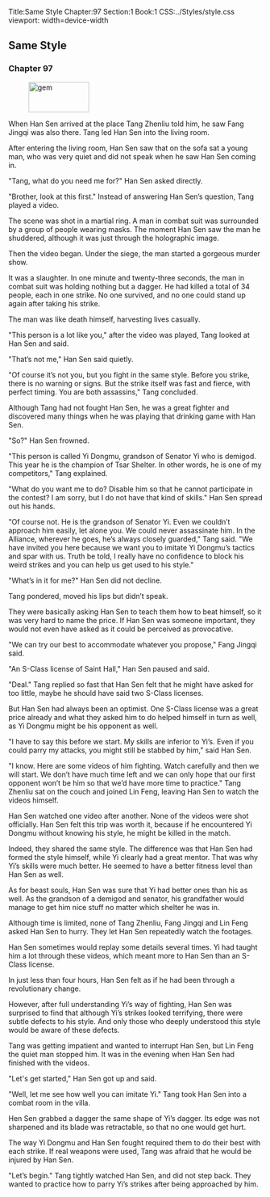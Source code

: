 Title:Same Style 
Chapter:97 
Section:1 
Book:1 
CSS:../Styles/style.css 
viewport: width=device-width
  
## Same Style
### Chapter 97
  
<figure>
	<img src="../Images/gem.gif" alt="gem" id="gem" width="120" height="60" />
</figure>
  

  
When Han Sen arrived at the place Tang Zhenliu told him, he saw Fang Jingqi was also there. Tang led Han Sen into the living room.

After entering the living room, Han Sen saw that on the sofa sat a young man, who was very quiet and did not speak when he saw Han Sen coming in.

"Tang, what do you need me for?" Han Sen asked directly.

"Brother, look at this first." Instead of answering Han Sen’s question, Tang played a video.

The scene was shot in a martial ring. A man in combat suit was surrounded by a group of people wearing masks. The moment Han Sen saw the man he shuddered, although it was just through the holographic image.

Then the video began. Under the siege, the man started a gorgeous murder show.

It was a slaughter. In one minute and twenty-three seconds, the man in combat suit was holding nothing but a dagger. He had killed a total of 34 people, each in one strike. No one survived, and no one could stand up again after taking his strike.

The man was like death himself, harvesting lives casually.

"This person is a lot like you," after the video was played, Tang looked at Han Sen and said.

"That’s not me," Han Sen said quietly.

"Of course it’s not you, but you fight in the same style. Before you strike, there is no warning or signs. But the strike itself was fast and fierce, with perfect timing. You are both assassins," Tang concluded.

Although Tang had not fought Han Sen, he was a great fighter and discovered many things when he was playing that drinking game with Han Sen.

"So?" Han Sen frowned.

"This person is called Yi Dongmu, grandson of Senator Yi who is demigod. This year he is the champion of Tsar Shelter. In other words, he is one of my competitors," Tang explained.

"What do you want me to do? Disable him so that he cannot participate in the contest? I am sorry, but I do not have that kind of skills." Han Sen spread out his hands.

"Of course not. He is the grandson of Senator Yi. Even we couldn’t approach him easily, let alone you. We could never assassinate him. In the Alliance, wherever he goes, he’s always closely guarded," Tang said. "We have invited you here because we want you to imitate Yi Dongmu’s tactics and spar with us. Truth be told, I really have no confidence to block his weird strikes and you can help us get used to his style."

"What’s in it for me?" Han Sen did not decline.

Tang pondered, moved his lips but didn’t speak.

They were basically asking Han Sen to teach them how to beat himself, so it was very hard to name the price. If Han Sen was someone important, they would not even have asked as it could be perceived as provocative.

"We can try our best to accommodate whatever you propose," Fang Jingqi said.

"An S-Class license of Saint Hall," Han Sen paused and said.

"Deal." Tang replied so fast that Han Sen felt that he might have asked for too little, maybe he should have said two S-Class licenses.

But Han Sen had always been an optimist. One S-Class license was a great price already and what they asked him to do helped himself in turn as well, as Yi Dongmu might be his opponent as well.

"I have to say this before we start. My skills are inferior to Yi’s. Even if you could parry my attacks, you might still be stabbed by him," said Han Sen.

"I know. Here are some videos of him fighting. Watch carefully and then we will start. We don’t have much time left and we can only hope that our first opponent won’t be him so that we’d have more time to practice." Tang Zhenliu sat on the couch and joined Lin Feng, leaving Han Sen to watch the videos himself.

Han Sen watched one video after another. None of the videos were shot officially. Han Sen felt this trip was worth it, because if he encountered Yi Dongmu without knowing his style, he might be killed in the match.

Indeed, they shared the same style. The difference was that Han Sen had formed the style himself, while Yi clearly had a great mentor. That was why Yi’s skills were much better. He seemed to have a better fitness level than Han Sen as well.

As for beast souls, Han Sen was sure that Yi had better ones than his as well. As the grandson of a demigod and senator, his grandfather would manage to get him nice stuff no matter which shelter he was in.

Although time is limited, none of Tang Zhenliu, Fang Jingqi and Lin Feng asked Han Sen to hurry. They let Han Sen repeatedly watch the footages.

Han Sen sometimes would replay some details several times. Yi had taught him a lot through these videos, which meant more to Han Sen than an S-Class license.

In just less than four hours, Han Sen felt as if he had been through a revolutionary change.

However, after full understanding Yi’s way of fighting, Han Sen was surprised to find that although Yi’s strikes looked terrifying, there were subtle defects to his style. And only those who deeply understood this style would be aware of these defects.

Tang was getting impatient and wanted to interrupt Han Sen, but Lin Feng the quiet man stopped him. It was in the evening when Han Sen had finished with the videos.

"Let's get started," Han Sen got up and said.

"Well, let me see how well you can imitate Yi." Tang took Han Sen into a combat room in the villa.

Hen Sen grabbed a dagger the same shape of Yi’s dagger. Its edge was not sharpened and its blade was retractable, so that no one would get hurt.

The way Yi Dongmu and Han Sen fought required them to do their best with each strike. If real weapons were used, Tang was afraid that he would be injured by Han Sen.

"Let’s begin." Tang tightly watched Han Sen, and did not step back. They wanted to practice how to parry Yi’s strikes after being approached by him.